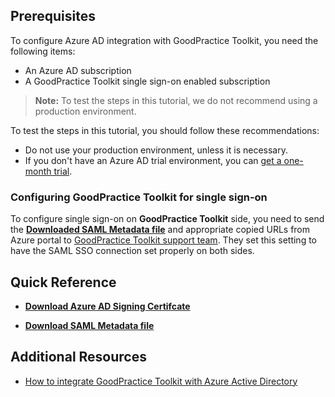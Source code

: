 ## Prerequisites

To configure Azure AD integration with GoodPractice Toolkit, you need the following items:

- An Azure AD subscription
- A GoodPractice Toolkit single sign-on enabled subscription

> **Note:**
> To test the steps in this tutorial, we do not recommend using a production environment.

To test the steps in this tutorial, you should follow these recommendations:

- Do not use your production environment, unless it is necessary.
- If you don't have an Azure AD trial environment, you can [get a one-month trial](https://azure.microsoft.com/pricing/free-trial/).

### Configuring GoodPractice Toolkit for single sign-on

To configure single sign-on on **GoodPractice Toolkit** side, you need to send the **[Downloaded SAML Metadata file](%metadata:metadataDownloadUrl%)** and appropriate copied URLs from Azure portal to [GoodPractice Toolkit support team](mailto:support@goodpractice.com). They set this setting to have the SAML SSO connection set properly on both sides.

## Quick Reference

* **[Download Azure AD Signing Certifcate](%metadata:CertificateDownloadRawUrl%)**

* **[Download SAML Metadata file](%metadata:metadataDownloadUrl%)**


## Additional Resources

* [How to integrate GoodPractice Toolkit with Azure Active Directory](https://docs.microsoft.com/azure/active-directory/saas-apps/goodpractice-toolkit-tutorial)
